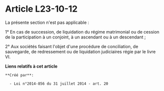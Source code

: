 # Article L23-10-12

La présente section n'est pas applicable : 

1° En cas de succession, de liquidation du régime matrimonial ou de cession de la participation à un conjoint, à un ascendant
ou à un descendant ; 

2° Aux sociétés faisant l'objet d'une procédure de conciliation, de sauvegarde, de redressement ou de liquidation judiciaires
régie par le livre VI.

**Liens relatifs à cet article**

	**Créé par**:

	  - Loi n°2014-856 du 31 juillet 2014 - art. 20
